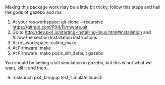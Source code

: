 Making this package work may be a little bit tricky, follow this steps and hail the gods of gazebo and ros: 

1. At your ros workspace: git clone --recursive https://github.com/PX4/Firmware.git
2. Go to http://dev.px4.io/starting-installing-linux.html#installation and follow the section Installation instructions
3. At ros workspace: catkin_make
4. At Firmware: make
5. At Firmware: make posix_sitl_default gazebo

You should be seeing a sitl simulation in gazebo, but this is not what we want, kill it and then...

6. roslaunch px4_bringup test_simulate.launch
